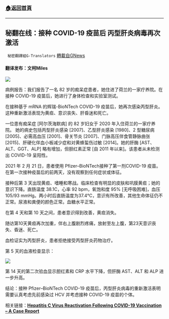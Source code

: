 ###  [:house:返回首頁](https://github.com/ourhimalayas/txt)
---


## 秘翻在线：接种 COVID-19 疫苗后 丙型肝炎病毒再次激活
` 秘密翻譯組G-Translators` [轉載自GNews](https://gnews.org/zh-hans/1597707/)

#### 翻译发布：文柯Miles

![](https://assets.gnews.org/wp-content/uploads/2021/10/Cropped-1596189971AP_20190505918297-scaled.jpg)

病例报告：我们报告了一名 82 岁的痴呆症患者，她住进了荷兰的一家疗养院。在接种 COVID-19 疫苗后，她进行了身体检查和实验室测试。

在接种基于 mRNA 的辉瑞-BioNTech COVID-19 疫苗后，她再次感染丙型肝炎。这种重新激活表现为黄疸、意识丧失、肝昏迷和死亡。

一位患有痴呆症 [阿尔茨海默病] 的 82 岁妇女于 2020 年入住荷兰的一家疗养院。 她的病史包括丙型肝炎感染 [2007]、乙型肝炎感染 [1980]、2 型糖尿病 [2005]、必需高血压 [2001]、骨关节炎 [2007]、门脉高压伴食管静脉曲张 [2015]、肝硬化伴血小板减少症和对黄蜂蜇伤过敏 [2014]。她的肝酶 [AST、ALT、GGT、ALP] 略有增加，但胆红素正常 [自 2011 年以来]。该患者从未检测出 COVID-19 呈阳性。

2021 年 2 月 21 日，患者使用 Pfizer–BioNTech接种了第一剂COVID-19 疫苗。在第一次接种疫苗后的前两天，没有观察到任何症状或体征。

接种后第 3 天出现黄疸、嗜睡和寒战。临床检查有明显的皮肤和巩膜黄疸；她的意识下降。直肠温度 38.1C，心率 92 bpm，氧饱和度 95% [无呼吸困难]，血压 105/93 mmHg。两小时后直肠温度为37.4℃，意识有所改善，其他生命体征仍不正常。尿液和粪便的颜色正常。血糖水平正常。

在第 4 天和第 10 天之间，患者意识得到改善，黄疸消失。

随访第10天黄疸再次加重，伴右上腹剧烈疼痛，放射至左上腹，第23天意识丧失、昏迷、死亡。

血检证实为丙型肝炎，患者拒绝接受丙型肝炎药物治疗。

第 5 天的血液检查显示：

![](https://assets.gnews.org/wp-content/uploads/2021/10/图片-10.png)

第 14 天的第二次验血显示胆红素和 CRP 水平下降，但肝酶 AST、ALT 和 ALP 进一步升高。

结论：接种 Pfizer–BioNTech COVID-19 疫苗后，丙型肝炎病毒的重新激活表明需要认真考虑先前感染过 HCV 并考虑接种 COVID-19 疫苗的个体。

相关链接：**[Hepatitis C Virus Reactivation Following COVID-19 Vaccination – A Case Report](https://www.ncbi.nlm.nih.gov/pmc/articles/PMC8412816/)**
